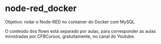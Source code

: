 # node-red_docker
Objetivo: rodar o Node-RED no container do Docker com MySQL

O conteúdo dos flows está separado por aulas, para corresponder as aulas ministradas por CFBCursos, gratuitamente, no canal do Youtube.